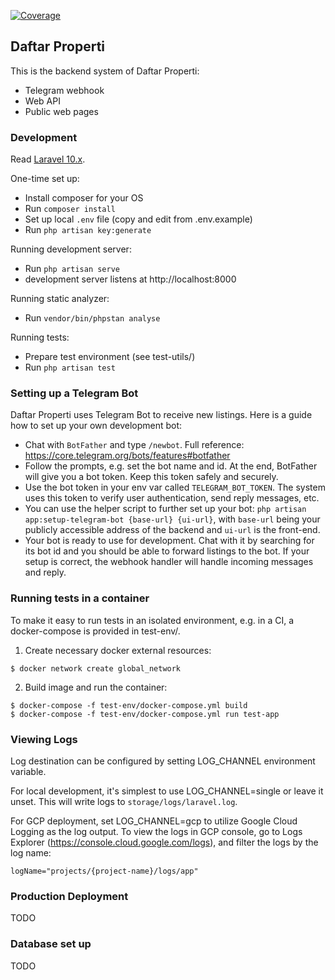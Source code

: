 [![Coverage](https://img.shields.io/badge/dynamic/json?url=https%3A%2F%2Fartifacts.jlrm.net%2Fpublic%2Fcoverage.json&query=coverage&label=Coverage)](https://artifacts.jlrm.net/coverage)

## Daftar Properti

This is the backend system of Daftar Properti:

* Telegram webhook
* Web API
* Public web pages

### Development

Read [Laravel 10.x](https://laravel.com/docs/10.x).

One-time set up:

* Install composer for your OS
* Run `composer install`
* Set up local `.env` file (copy and edit from .env.example)
* Run `php artisan key:generate`

Running development server:

* Run `php artisan serve`
* development server listens at http://localhost:8000

Running static analyzer:

* Run `vendor/bin/phpstan analyse`

Running tests:

* Prepare test environment (see test-utils/)
* Run `php artisan test`

### Setting up a Telegram Bot
Daftar Properti uses Telegram Bot to receive new listings. Here is a guide how to set up your own development bot:

* Chat with `BotFather` and type `/newbot`. Full reference: https://core.telegram.org/bots/features#botfather
* Follow the prompts, e.g. set the bot name and id. At the end, BotFather will give you a bot token. Keep this token
  safely and securely.
* Use the bot token in your env var called `TELEGRAM_BOT_TOKEN`. The system uses this token to verify user
  authentication, send reply messages, etc.
* You can use the helper script to further set up your bot: `php artisan app:setup-telegram-bot {base-url} {ui-url}`,
  with `base-url` being your publicly accessible address of the backend and `ui-url` is the front-end.
* Your bot is ready to use for development. Chat with it by searching for its bot id and you should be able to forward
  listings to the bot. If your setup is correct, the webhook handler will handle incoming messages and reply.

### Running tests in a container
To make it easy to run tests in an isolated environment, e.g. in a CI, a
docker-compose is provided in test-env/.

1. Create necessary docker external resources:
```
$ docker network create global_network
```

2. Build image and run the container:
```
$ docker-compose -f test-env/docker-compose.yml build
$ docker-compose -f test-env/docker-compose.yml run test-app
```

### Viewing Logs
Log destination can be configured by setting LOG_CHANNEL environment variable.

For local development, it's simplest to use LOG_CHANNEL=single or leave it unset. This will write logs to
`storage/logs/laravel.log`.

For GCP deployment, set LOG_CHANNEL=gcp to utilize Google Cloud Logging as the log output. To view the logs in GCP
console, go to Logs Explorer (https://console.cloud.google.com/logs), and filter the logs by the log name:
```
logName="projects/{project-name}/logs/app"
```

### Production Deployment
TODO

### Database set up
TODO
